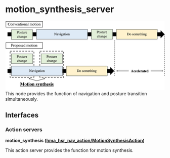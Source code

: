 # motion_synthesis_server
<img src="resources/motion_synthesis.jpg" width = 600/><br>
This node provides the function of navigation and posture transition simultaneously.

## Interfaces
### Action servers
**motion_synthesis ([hma_hsr_nav_action/MotionSynthesisAction](https://hibikino-musashi-home.github.io/hma_wrs_sim_ws/src/02_sim_robot/hma_hsr_nav/hma_hsr_nav_action/action/MotionSynthesis.html))**

This action server provides the function for motion synthesis.